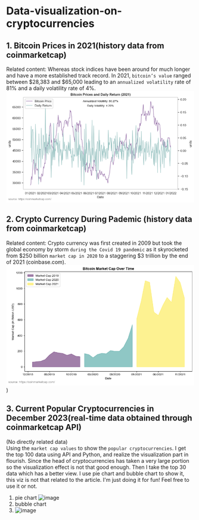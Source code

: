 # Data-visualization-on-cryptocurrencies

## 1. Bitcoin Prices in 2021(history data from coinmarketcap)
Related content: Whereas stock indices have been around for much longer and have a more established track record. In 2021, `bitcoin’s value` ranged between $28,383 and $65,000 leading to an `annualized volatility` rate of 81% and a daily volatility rate of 4%.
![image](https://github.com/CIRCIRCIRCLE/Data-viz-on-cryptocurrencies/blob/main/img/bitcoin_prices_and_return_2021.png)


## 2. Crypto Currency During Pademic (history data from coinmarketcap)
Related content: Crypto currency was first created in 2009 but took the global economy by storm `during the Covid 19 pandemic` as it skyrocketed from $250 billion `market cap in 2020` to a staggering $3 trillion by the end of 2021 (coinbase.com).
![image](https://github.com/CIRCIRCIRCLE/Data-viz-on-cryptocurrencies/blob/main/img/bitcoin_market_cap_over_time.png))

## 3. Current Popular Cryptocurrencies in December 2023(real-time data obtained through coinmarketcap API)
(No directly related data)  
Using the `market cap values` to show the `popular cryptocurrencies`. I get the top 100 data using API and Python, and realize the visualization part in flourish. Since the head of cryptocurrencies has taken a very large portion so the visualization effect is not that good enough. Then I take the top 30 data which has a better view. I use pie chart and bubble chart to show it, this viz is not that related to the article. I'm just doing it for fun! Feel free to use it or not.  
1) pie chart
![image](https://github.com/CIRCIRCIRCLE/Data-visualization-on-cryptocurrencies/blob/main/img/market%20cap%20of%20popular%20currencies.png?raw=true)
2) bubble chart  
3) ![image](https://github.com/CIRCIRCIRCLE/Data-visualization-on-cryptocurrencies/blob/main/img/popular%20cryptocurrencies%20(2).png?raw=true)

